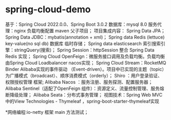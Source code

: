 # spring-cloud-demo

基于：Spring Cloud 2022.0.0、Spring Boot 3.0.2
数据库：mysql 8.0
服务代理：nginx 负载均衡配置
maven 父子项目；
项目集成内容：
Spring Data JPA；Spring Data JDBC：mybatis(annotation + xml)；
Spring data Redis (lettuce)  key-value(no sql db) 数据库 临时存储；
Spring data elasticsearch  索引搜索引擎：stringQuery(搜索)；
Spring Session：httpSession 整合 Spring Data Redis 实现；
Spring Cloud OpenFeign：微服务接口调用及负载均衡。负载均衡由Spring Cloud Loadbalancer nacos实现；
Spring Cloud Stream：RocketMQ Binder Alibaba实现的事件驱动 （Event-driven）。项目中已实现的主题（topic）为广播模式（broadcast）、顺序消费模式（orderly）；
Shiro ：用户登录验证、权限授权管理 框架;
Alibaba Nacos ：服务注册、服务探测、配置服务器；
Alibaba Sentinel（适配了OpenFeign 组件）：资源定义、流量控制管理、服务熔断降级处理；
Alibaba Seata：分布式事务管理；
视图技术：Spring Web MVC 中的View Technologies - Thymeleaf ，spring-boot-starter-thymeleaf实现

*网络编程:io-netty 框架 main 方法测试；